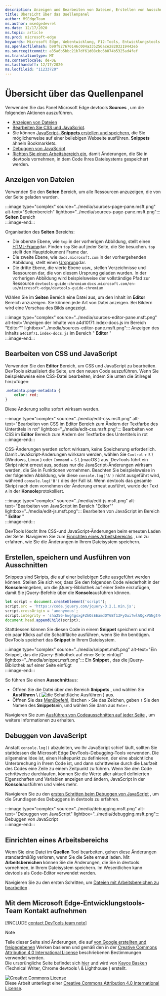 ```yaml
---
description: Anzeigen und Bearbeiten von Dateien, Erstellen von Ausschnitten, Debuggen von JavaScript und Einrichten von Arbeitsbereichen im Quellen Panel von Microsoft Edge devtools
title: Übersicht über das Quellenpanel
author: MSEdgeTeam
ms.author: msedgedevrel
ms.date: 12/17/2020
ms.topic: article
ms.prod: microsoft-edge
keywords: Microsoft Edge, Webentwicklung, F12-Tools, Entwicklungstools
ms.openlocfilehash: b90f927670146c004a335256ace28203219442eb
ms.sourcegitcommit: a35a6b5bbc21b7df61d08cbc6b074b5325ad4fef
ms.translationtype: MT
ms.contentlocale: de-DE
ms.lasthandoff: 12/17/2020
ms.locfileid: "11233720"
---
```

<!-- Copyright Kayce Basques 

   Licensed under the Apache License, Version 2.0 (the "License");
   you may not use this file except in compliance with the License.
   You may obtain a copy of the License at

       https://www.apache.org/licenses/LICENSE-2.0

   Unless required by applicable law or agreed to in writing, software
   distributed under the License is distributed on an "AS IS" BASIS,
   WITHOUT WARRANTIES OR CONDITIONS OF ANY KIND, either express or implied.
   See the License for the specific language governing permissions and
   limitations under the License.  -->

# Übersicht über das Quellenpanel  

Verwenden Sie das Panel Microsoft Edge devtools **Sources** , um die folgenden Aktionen auszuführen.  

*   [Anzeigen von Dateien](#display-files)  
*   [Bearbeiten Sie CSS und JavaScript](#edit-css-and-javascript).  
*   Sie können [JavaScript- **Snippets** erstellen und speichern](#create-save-and-run-snippets), die Sie möglicherweise auf einer beliebigen Webseite ausführen.  **Snippets** ähneln Bookmarklets.  
*   [Debuggen von JavaScript](#debug-javascript)  
*   [Richten Sie einen Arbeitsbereich ein](#set-up-a-workspace), damit Änderungen, die Sie in devtools vornehmen, in dem Code Ihres Dateisystems gespeichert werden.  
    
## Anzeigen von Dateien  

Verwenden Sie den **Seiten** Bereich, um alle Ressourcen anzuzeigen, die von der Seite geladen wurden.

:::image type="complex" source="../media/sources-page-pane.msft.png" alt-text="Seitenbereich" lightbox="../media/sources-page-pane.msft.png":::
   **Seiten** Bereich  
:::image-end:::  

Organisation des **Seiten** Bereichs:  
*   Die oberste Ebene, wie `top` in der vorherigen Abbildung, stellt einen [HTML-Frame][W3CHtml4Frames]dar.  Finden `top` Sie auf jeder Seite, die Sie besuchen.  `top` stellt den Hauptdokument Frame dar.  
*   Die zweite Ebene, wie `docs.microsoft.com` in der vorhergehenden Abbildung, stellt einen [Ursprung][HtmlstandardOrigin]dar.  
*   Die dritte Ebene, die vierte Ebene usw., stellen Verzeichnisse und Ressourcen dar, die von diesem Ursprung geladen wurden.  In der vorherigen Abbildung wird beispielsweise der vollständige Pfad zur Ressource `devtools-guide-chromium` `docs.microsoft.com/en-us/microsoft-edge/devtools-guide-chromium`  
    
Wählen Sie im **Seiten** Bereich eine Datei aus, um den Inhalt im **Editor** Bereich anzuzeigen.  Sie können jede Art von Datei anzeigen.  Bei Bildern wird eine Vorschau des Bilds angezeigt.  

:::image type="complex" source="../media/sources-editor-pane.msft.png" alt-text="Anzeigen der Inhalte von a4d10f71.index-docs.js im Bereich "Editor"" lightbox="../media/sources-editor-pane.msft.png":::
   Anzeigen des Inhalts `a4d10f71.index-docs.js` im Bereich " **Editor** "  
:::image-end:::  

## Bearbeiten von CSS und JavaScript  

Verwenden Sie den **Editor** Bereich, um CSS und JavaScript zu bearbeiten.  DevTools aktualisiert die Seite, um den neuen Code auszuführen.  Wenn Sie beispielsweise eine CSS-Datei bearbeiten, indem Sie unten die Stilregel hinzufügen:

```css
.metadata.page-metadata {
    color: red;
}
```

Diese Änderung sollte sofort wirksam werden.

:::image type="complex" source="../media/edit-css.msft.png" alt-text="Bearbeiten von CSS im Editor Bereich zum Ändern der Textfarbe des Untertitels in rot" lightbox="../media/edit-css.msft.png":::
   Bearbeiten von CSS im **Editor** Bereich zum Ändern der Textfarbe des Untertitels in rot  
:::image-end:::  

CSS-Änderungen werden sofort wirksam, keine Speicherung erforderlich.  Damit JavaScript-Änderungen wirksam werden, wählen Sie `Control` + `S` \ (Windows, Linux \) oder `Command` + `S` \ (macOS \) aus.  DevTools führt ein Skript nicht erneut aus, sodass nur die JavaScript-Änderungen wirksam werden, die Sie in Funktionen vornehmen.  Beachten Sie beispielsweise in der folgenden Abbildung, wie diese `console.log('A')` nicht ausgeführt wird, während `console.log('B')` dies der Fall ist.  Wenn devtools das gesamte Skript nach dem vornehmen der Änderung erneut ausführt, wurde der Text `A` in der **Konsole**protokolliert.  

:::image type="complex" source="../media/edit-js.msft.png" alt-text="Bearbeiten von JavaScript im Bereich "Editor"" lightbox="../media/edit-js.msft.png":::
   Bearbeiten von JavaScript im Bereich " **Editor** "  
:::image-end:::  

DevTools löscht Ihre CSS-und JavaScript-Änderungen beim erneuten Laden der Seite.  Navigieren Sie zum [Einrichten eines Arbeitsbereichs](#set-up-a-workspace) , um zu erfahren, wie Sie die Änderungen in Ihrem Dateisystem speichern.  

## Erstellen, speichern und Ausführen von Ausschnitten  

Snippets sind Skripts, die auf einer beliebigen Seite ausgeführt werden können.  Stellen Sie sich vor, dass Sie den folgenden Code wiederholt in der **Konsole**eingeben, um die jQuery-Bibliothek auf einer Seite einzufügen, damit Sie jQuery-Befehle über die **Konsole**ausführen können.  

```javascript
let script = document.createElement('script');
script.src = 'https://code.jquery.com/jquery-3.2.1.min.js';
script.crossOrigin = 'anonymous';
script.integrity = 'sha256-hwg4gsxgFZhOsEEamdOYGBf13FyQuiTwlAQgxVSNgt4=';
document.head.appendChild(script);
```  

Stattdessen können Sie diesen Code in einem **Snippet** speichern und mit ein paar Klicks auf die Schaltfläche ausführen, wenn Sie ihn benötigen.  DevTools speichert das **Snippet** in Ihrem Dateisystem.  

:::image type="complex" source="../media/snippet.msft.png" alt-text="Ein Snippet, das die jQuery-Bibliothek auf einer Seite einfügt" lightbox="../media/snippet.msft.png":::
   Ein **Snippet** , das die jQuery-Bibliothek auf einer Seite einfügt  
:::image-end:::  

So führen Sie einen **Ausschnitt**aus:

*   Öffnen Sie die Datei über den Bereich **Snippets** , und wählen Sie **Ausführen** \ ( ![ die Schaltfläche Ausführen ][ImageRunIcon] \) aus.  
*   Öffnen Sie das [Menübefehl][DevtoolsGuideChromiumCommandMenuIndex], löschen `>` Sie das Zeichen, geben `!` Sie den Namen des **Snippets**ein, und wählen Sie dann aus `Enter` .  
    
Navigieren Sie zum [Ausführen von Codeausschnitten auf jeder Seite][DevtoolsGuideChromiumJavascriptSnippets] , um weitere Informationen zu erhalten.

## Debuggen von JavaScript  

Anstatt `console.log()` abzuleiten, wo Ihr JavaScript schief läuft, sollten Sie stattdessen die Microsoft Edge DevTools-Debugging-Tools verwenden.  Die allgemeine Idee ist, einen Haltepunkt zu definieren, der eine absichtliche Unterbrechung in Ihrem Code ist, und dann schrittweise durch die Laufzeit des Codes eine Zeile zu einem Zeitpunkt zu führen.  Wenn Sie den Code schrittweise durchlaufen, können Sie die Werte aller aktuell definierten Eigenschaften und Variablen anzeigen und ändern, JavaScript in der **Konsole**ausführen und vieles mehr.

Navigieren Sie zu den [ersten Schritten beim Debuggen von JavaScript][DevtoolsGuideChromiumJavascriptIndex] , um die Grundlagen des Debuggens in devtools zu erfahren.

:::image type="complex" source="../media/debugging.msft.png" alt-text="Debuggen von JavaScript" lightbox="../media/debugging.msft.png":::
   Debuggen von JavaScript  
:::image-end:::  

## Einrichten eines Arbeitsbereichs  

Wenn Sie eine Datei im **Quellen** Tool bearbeiten, gehen diese Änderungen standardmäßig verloren, wenn Sie die Seite erneut laden.  Mit **Arbeitsbereichen** können Sie die Änderungen, die Sie in devtools vornehmen, in Ihrem Dateisystem speichern.  Im Wesentlichen kann devtools als Code-Editor verwendet werden.

Navigieren Sie zu den ersten Schritten, um [Dateien mit Arbeitsbereichen zu bearbeiten][DevtoolsGuideChromiumWorkspacesIndex] .

## Mit dem Microsoft Edge-Entwicklungstools-Team Kontakt aufnehmen  

[!INCLUDE [contact DevTools team note](../includes/contact-devtools-team-note.md)]  

<!-- image links -->  

[ImageRunIcon]: ../media/run-snippet-icon.msft.png  

<!-- links -->  

[DevtoolsGuideChromiumCommandMenuIndex]: ../command-menu/index.md "Ausführen von Befehlen mit dem Befehlsmenü von Microsoft Edge devtools | Microsoft docs"  
[DevtoolsGuideChromiumJavascriptIndex]: ../javascript/index.md "Erste Schritte mit dem Debuggen von JavaScript in Microsoft Edge devtools | Microsoft docs"  
[DevtoolsGuideChromiumJavascriptSnippets]: ../javascript/snippets.md "Ausführen von JavaScript-Codeausschnitten auf einer beliebigen Seite mit Microsoft Edge devtools | Microsoft docs"  
[DevtoolsGuideChromiumWorkspacesIndex]: ../workspaces/index.md "Bearbeiten von Dateien mit Arbeitsbereichen | Microsoft docs"  

[HtmlstandardOrigin]: https://html.spec.whatwg.org/multipage/origin.html#origin "Herkunft | HTML-Standard"  

[W3CHtml4Frames]: https://w3.org/TR/html401/present/frames.html "Frames | W3C"  

> [!NOTE]
> Teile dieser Seite sind Änderungen, die auf [von Google erstellten und freigegebenen][GoogleSitePolicies] Werken basieren und gemäß den in der [Creative Commons Attribution 4.0 International License][CCA4IL] beschriebenen Bestimmungen verwendet werden.  
> Die ursprüngliche Seite befindet sich [hier](https://developers.google.com/web/tools/chrome-devtools/sources) und wird von [Kayce Basken][KayceBasques] (Technical Writer, Chrome devtools \ & Lighthouse \) erstellt.  

[![Creative Commons License][CCby4Image]][CCA4IL]  
Diese Arbeit unterliegt einer [Creative Commons Attribution 4.0 International License][CCA4IL].  

[CCA4IL]: https://creativecommons.org/licenses/by/4.0  
[CCby4Image]: https://i.creativecommons.org/l/by/4.0/88x31.png  
[GoogleSitePolicies]: https://developers.google.com/terms/site-policies  
[KayceBasques]: https://developers.google.com/web/resources/contributors/kaycebasques  
